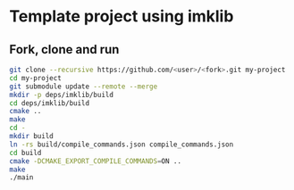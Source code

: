 # Template project using imklib

## Fork, clone and run

```bash
git clone --recursive https://github.com/<user>/<fork>.git my-project
cd my-project
git submodule update --remote --merge
mkdir -p deps/imklib/build
cd deps/imklib/build
cmake ..
make
cd -
mkdir build
ln -rs build/compile_commands.json compile_commands.json
cd build
cmake -DCMAKE_EXPORT_COMPILE_COMMANDS=ON ..
make
./main
```
